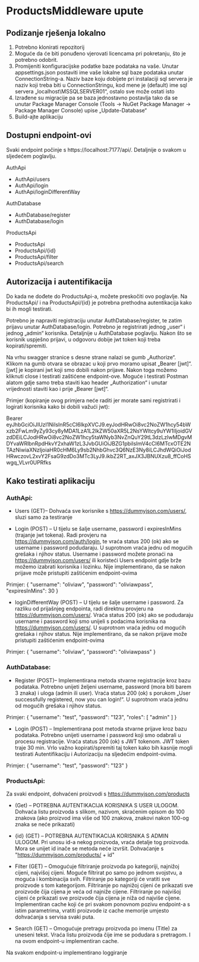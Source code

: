 # ProductsMiddleware upute

## Podizanje rješenja lokalno
1.	Potrebno klonirati repozitorij
2.	Moguće da će biti ponuđeno vjerovati licencama pri pokretanju, što je potrebno odobrit.
3.	Promijeniti konfiguracijske podatke baze podataka na vaše. Unutar appsettings.json postaviti ime vaše lokalne sql baze podataka unutar ConnectionString-a. Naziv baze koju dobijete pri instalaciji sql servera je naziv koji treba biti u ConnectionStringu, kod mene je (default) ime sql servera „localhost\\MSSQLSERVER01“, ostalo sve može ostati isto
4.	Izrađene su migracije pa se baza jednostavno postavlja tako da se unutar Package Manager Console (Tools -> NuGet Package Manager -> Package Manager Console) upise „Update-Database“
5.	Build-ajte aplikaciju

## Dostupni endpoint-ovi
Svaki endpoint počinje s https://localhost:7177/api/. Detaljnije o svakom u sljedećem poglavlju.

AuthApi
* AuthApi/users
* AuthApi/login
* AuthApi/loginDifferentWay

AuthDatabase
* AuthDatabase/register
* AuthDatabase/login

ProductsApi
* ProductsApi
* ProductsApi/{id}
* ProductsApi/filter
* ProductsApi/search

## Autorizacija i autentifikacija

Do kada ne dođete do ProductsApi-a, možete preskočiti ovo poglavlje. Na ProductsApi/ i na ProductsApi/{id} je potrebna prethodna autentikacija kako bi ih mogli testirati.

Potrebno je napraviti registraciju unutar AuthDatabase/register, te zatim prijavu unutar AuthDatabase/login. Potrebno je registrirati jednog „user“ i jednog „admin“ korisnika. Detaljnije u AuthDatabase poglavlju. 
Nakon što se korisnik uspješno prijavi, u odgovoru dobije jwt token koji treba kopirati/spremiti. 

Na vrhu swagger stranice s desne strane nalazi se gumb „Authorize“. Klikom na gumb otvara se obrazac u koji prvo moramo upisat „Bearer [jwt]“. [jwt] je kopirani jwt koji smo dobili nakon prijave. Nakon toga možemo kliknuti close i testirati zaštićene endpoint-ove. Moguće i testirati Postman alatom gdje samo treba staviti kao header „Authorization“ i unutar vrijednosti staviti kao i prije „Bearer [jwt]“. 

Primjer (kopiranje ovog primjera neće raditi jer morate sami registrirati i logirati korisnika kako bi dobili važući jwt):

Bearer eyJhbGciOiJIUzI1NiIsInR5cCI6IkpXVCJ9.eyJodHRwOi8vc2NoZW1hcy54bWxzb2FwLm9yZy93cy8yMDA1LzA1L2lkZW50aXR5L2NsYWltcy9uYW1lIjoidGVzdDEiLCJodHRwOi8vc2NoZW1hcy5taWNyb3NvZnQuY29tL3dzLzIwMDgvMDYvaWRlbnRpdHkvY2xhaW1zL3JvbGUiOiJBZG1pbiIsImV4cCI6MTcxOTE2NTAzNiwiaXNzIjoiaHR0cHM6Ly9sb2NhbGhvc3Q6NzE3Ny8iLCJhdWQiOiJodHRwczovL2xvY2FsaG9zdDo3MTc3LyJ9.ikbZ2RT_axJX3JBNUXzu8_ffCoHSwgq_VLvr0UPRfks

## Kako testirati aplikaciju

### AuthApi:
* Users (GET)– Dohvaća sve korisnike s https://dummyjson.com/users/, sluzi samo za testiranje

* Login (POST) – U tijelu se šalje username, password i expiresInMins (trajanje jwt tokena). Radi provjeru na https://dummyjson.com/auth/login, te vraća status 200 (ok) ako se username i password podudaraju. U suprotnom vraća jednu od  mogućih grešaka i njihov status. Username i password možete pronaći na  https://dummyjson.com/users/ ili koristeći Users endpoint gdje brže možemo  izabrati korisnika i lozinku. Nije implementirano, da se nakon prijave može pristupiti zaštićenim endpoint-ovima

Primjer: {
  "username": "oliviaw",
  "password": "oliviawpass",
  "expiresInMins": 30
}

* loginDifferentWay (POST) –  U tijelu se šalje username i password. Za razliku od prijašnjeg endpointa, radi direktnu provjeru na https://dummyjson.com/users/. Vraća status 200 (ok) ako se podudaraju username i password koji smo unijeli s podacima korisnika na https://dummyjson.com/users/.  U suprotnom vraća jednu od  mogućih grešaka i njihov status. Nije implementirano, da se nakon prijave može pristupiti zaštićenim endpoint-ovima

Primjer: {
  "username": "oliviaw",
  "password": "oliviawpass"
}


### AuthDatabase:
* Register (POST)– Implementirana metoda stvarne registracije kroz bazu podataka. Potrebno unijeti željeni username, password (mora biti barem 3 znaka) i uloga (admin ili user). Vraća status 200 (ok) s porukom „User successfully registered, now you can login!“. U suprotnom vraća jednu od  mogućih grešaka i njihov status.

Primjer:
{
  "username": "test",
  "password": "123",
  "roles": [
    "admin"
  ]
}

* Login (POST) – Implementirana post metoda stvarne prijave kroz bazu podataka. Potrebno unijeti username i password koji smo odabrali u procesu registracije. Vraća status 200 (ok) s JWT tokenom. JWT token traje 30 min. Vrlo važno kopirati/spremiti taj token kako bih kasnije mogli testirati Autentifikaciju i Autorizaciju na sljedećim endpoint-ovima.

Primjer:
{
  "username": "test",
  "password": "123"
}

### ProductsApi:
Za svaki endpoint, dohvaćeni proizvodi s https://dummyjson.com/products

* (Get) – POTREBNA AUTENTIKACIJA KORISNIKA S USER ULOGOM. Dohvaća listu proizvoda s slikom, nazivom, skraćenim opisom do 100 znakova (ako proizvod ima više od 100 znakova, znakovi nakon 100-og znaka se neće prikazati)
  
* {id} (GET) – POTREBNA AUTENTIKACIJA KORISNIKA S ADMIN ULOGOM. Pri unosu id-a nekog proizvoda, vraća detalje tog proizvoda. Mora se unijet id inače se metoda neće izvršit. Dohvaćanje s "https://dummyjson.com/products/ + id"
 
* Filter (GET) – Omogućuje filtriranje proizvoda po kategoriji, najnižoj cijeni, najvišoj cijeni. Moguće filtrirat po samo po jednom svojstvu, a moguća i kombinacija svih. Filtriranje po kategoriji će vratiti sve proizvode s tom kategorijom. Filtriranje po najnižoj cijeni će prikazati sve proizvode čija cijena je veća od najniže cijene. Filtriranje po najvišoj cijeni će prikazati sve proizvode čija cijena je niža od najviše cijene. Implementiran cache koji će pri svakom ponovnom pozivu endpoint-a s istim parametrima, vratiti proizvode iz cache memorije umjesto dohvaćanja s servisa svaki puta.
 
* Search (GET) – Omogućuje pretragu proizvoda po imenu (Title) za uneseni tekst. Vraća listu proizvoda čije ime se podudara s pretragom. I na ovom endpoint-u implementiran cache.

Na svakom endpoint-u implementirano loggiranje
